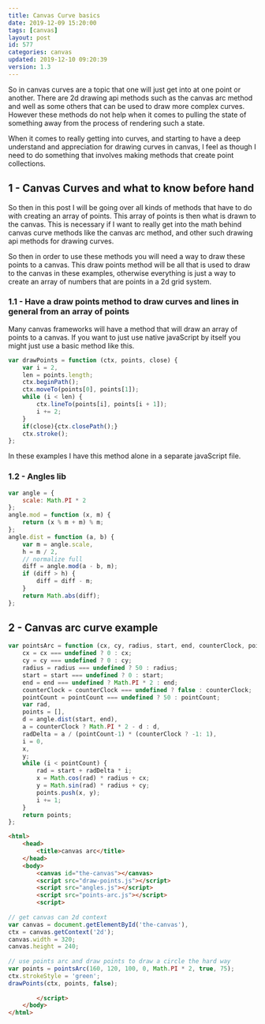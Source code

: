 ```yaml
---
title: Canvas Curve basics
date: 2019-12-09 15:20:00
tags: [canvas]
layout: post
id: 577
categories: canvas
updated: 2019-12-10 09:20:39
version: 1.3
---
```


So in canvas curves are a topic that one will just get into at one point or another. There are 2d drawing api methods such as the canvas arc method and well as some others that can be used to draw more complex curves. However these methods do not help when it comes to pulling the state of something away from the process of rendering such a state. 

When it comes to really getting into curves, and starting to have a deep understand and appreciation for drawing curves in canvas, I feel as though I need to do something that involves making methods that create point collections.

<!-- more -->

## 1 - Canvas Curves and what to know before hand

So then in this post I will be going over all kinds of methods that have to do with creating an array of points. This array of points is then what is drawn to the canvas. This is necessary if I want to really get into the math behind canvas curve methods like the canvas arc method, and other such drawing api methods for drawing curves.

So then in order to use these methods you will need a way to draw these points to a canvas. This draw points method will be all that is used to draw to the canvas in these examples, otherwise everything is just a way to create an array of numbers that are points in a 2d grid system.

### 1.1 - Have a draw points method to draw curves and lines in general from an array of points

Many canvas frameworks will have a method that will draw an array of points to a canvas. If you want to just use native javaScript by itself you might just use a basic method like this.

```js
var drawPoints = function (ctx, points, close) {
    var i = 2,
    len = points.length;
    ctx.beginPath();
    ctx.moveTo(points[0], points[1]);
    while (i < len) {
        ctx.lineTo(points[i], points[i + 1]);
        i += 2;
    }
    if(close){ctx.closePath();}
    ctx.stroke();
};
```

In these examples I have this method alone in a separate javaScript file.

### 1.2 - Angles lib

```js
var angle = {
    scale: Math.PI * 2
};
angle.mod = function (x, m) {
    return (x % m + m) % m;
};
angle.dist = function (a, b) {
    var m = angle.scale,
    h = m / 2,
    // normalize full
    diff = angle.mod(a - b, m);
    if (diff > h) {
        diff = diff - m;
    }
    return Math.abs(diff);
};
```

## 2 - Canvas arc curve example


```js
var pointsArc = function (cx, cy, radius, start, end, counterClock, pointCount) {
    cx = cx === undefined ? 0 : cx;
    cy = cy === undefined ? 0 : cy;
    radius = radius === undefined ? 50 : radius;
    start = start === undefined ? 0 : start;
    end = end === undefined ? Math.PI * 2 : end;
    counterClock = counterClock === undefined ? false : counterClock;
    pointCount = pointCount === undefined ? 50 : pointCount;
    var rad,
    points = [],
    d = angle.dist(start, end),
    a = counterClock ? Math.PI * 2 - d : d,
    radDelta = a / (pointCount-1) * (counterClock ? -1: 1),
    i = 0,
    x,
    y;
    while (i < pointCount) {
        rad = start + radDelta * i;
        x = Math.cos(rad) * radius + cx;
        y = Math.sin(rad) * radius + cy;
        points.push(x, y);
        i += 1;
    }
    return points;
};
```

```html
<html>
    <head>
        <title>canvas arc</title>
    </head>
    <body>
        <canvas id="the-canvas"></canvas>
        <script src="draw-points.js"></script>
        <script src="angles.js"></script>
        <script src="points-arc.js"></script>
        <script>
 
// get canvas can 2d context
var canvas = document.getElementById('the-canvas'),
ctx = canvas.getContext('2d');
canvas.width = 320;
canvas.height = 240;
 
// use points arc and draw points to draw a circle the hard way
var points = pointsArc(160, 120, 100, 0, Math.PI * 2, true, 75);
ctx.strokeStyle = 'green';
drawPoints(ctx, points, false);
 
        </script>
    </body>
</html>
```